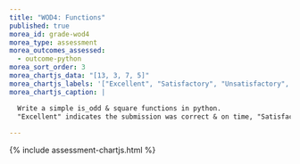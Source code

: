 ```yaml
---
title: "WOD4: Functions"
published: true
morea_id: grade-wod4
morea_type: assessment
morea_outcomes_assessed:
  - outcome-python
morea_sort_order: 3
morea_chartjs_data: "[13, 3, 7, 5]"
morea_chartjs_labels: '["Excellent", "Satisfactory", "Unsatisfactory", "No submission"]'
morea_chartjs_caption: |

  Write a simple is_odd & square functions in python.
  "Excellent" indicates the submission was correct & on time, "Satisfactory" is correct but late or includes some minor mistake if on time, and "Unsatisfactory" represents an incorrect submission. A score of 5 is excellent, 4 satisfactory, and 1-3 unsatisfactory (needs improvement).
  
---
```


{% include assessment-chartjs.html %}

